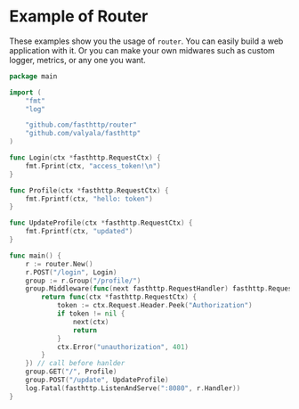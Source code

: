 # Example of Router

These examples show you the usage of `router`. You can easily build a web application with it. Or you can make your own midwares such as custom logger, metrics, or any one you want.


```go
package main

import (
	"fmt"
	"log"

	"github.com/fasthttp/router"
	"github.com/valyala/fasthttp"
)

func Login(ctx *fasthttp.RequestCtx) {
	fmt.Fprint(ctx, "access_token!\n")
}

func Profile(ctx *fasthttp.RequestCtx) {
	fmt.Fprintf(ctx, "hello: token")
}

func UpdateProfile(ctx *fasthttp.RequestCtx) {
	fmt.Fprintf(ctx, "updated")
}

func main() {
	r := router.New()
	r.POST("/login", Login)
	group := r.Group("/profile/")
	group.Middleware(func(next fasthttp.RequestHandler) fasthttp.RequestHandler {
		return func(ctx *fasthttp.RequestCtx) {
			token := ctx.Request.Header.Peek("Authorization")
			if token != nil {
				next(ctx)
				return
			}
			ctx.Error("unauthorization", 401)
		}
	}) // call before hanlder 
	group.GET("/", Profile)
	group.POST("/update", UpdateProfile)
	log.Fatal(fasthttp.ListenAndServe(":8080", r.Handler))
}

```
